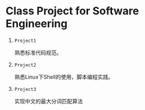 # Class Project for Software Engineering

1. `Project1`

   熟悉标准代码规范。

2. `Project2`

   熟悉Linux下Shell的使用，脚本编程实践。

3. `Project3`

   实现中文的最大分词匹配算法